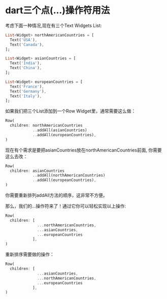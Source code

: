 # dart三个点(...)操作符用法

考虑下面一种情况,现在有三个Text Widgets List:
```dart
List<Widget> northAmericanCountries = [
  Text('USA'),
  Text('Canada'),
];

List<Widget> asianCountries = [
  Text('India'),
  Text('China'),
];

List<Widget> europeanCountries = [
  Text('France'),
  Text('Germany'),
  Text('Italy'),
];
```

如果我们把三个List添加到一个Row Widget里，通常需要这么做：

```dart
Row(
  children: northAmericanCountries
            ..addAll(asianCountries)
            ..addAll(europeanCountries),
)
```

现在有个需求是要把asianCountries放在northAmericanCountries前面, 你需要这么去改：

```dart
Row(
  children: asianCountries
            ..addAll(northAmericanCountries)
            ..addAll(europeanCountries),
)
```

你需要重新排列addAll方法的顺序，这非常不方便。

那么，我们的...操作符来了！通过它你可以轻松实现以上操作:
```dart
Row(
  children: [
              ...northAmericanCountries,
              ...asianCountries,
              ...europeanCountries
            ],
)
```

重新排序需要做的操作：
```dart
Row(
  children: [
              ...asianCountries,
              ...northAmericanCountries,
              ...europeanCountries
            ],
)
```
